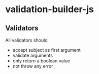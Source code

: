 # validation-builder-js

## Validators

All validators should

* accept subject as first argument
* validate arguments
* only return a boolean value
* not throw any error

